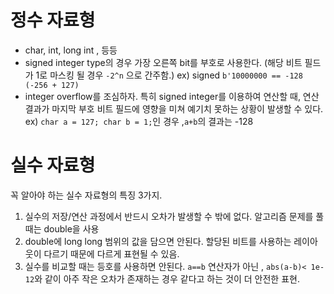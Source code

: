 # 정수 자료형
-  char, int, long int , 등등
- signed integer type의 경우 가장 오른쪽 bit를 부호로 사용한다. (해당 비트 필드가 1로 마스킹 될 경우 `-2^n` 으로 간주함.)
	ex) signed `b'10000000 == -128 (-256 + 127)` 
- integer overflow를 조심하자.
	특히 signed integer를 이용하여 연산할 때, 연산 결과가 마지막 부호 비트 필드에 영향을 미쳐 예기치 못하는 상황이 발생할 수 있다.
	ex) `char a = 127; char b = 1;`인 경우 ,`a+b`의 결과는 -128

# 실수 자료형
꼭 알아야 하는 실수 자료형의 특징 3가지.

1. 실수의 저장/연산 과정에서 반드시 오차가 발생할 수 밖에 없다.
	알고리즘 문제를 풀 때는 double을 사용
2. double에 long long 범위의 값을 담으면 안된다.
	할당된 비트를 사용하는 레이아웃이 다르기 때문에 다르게 표현될 수 있음.
3. 실수를 비교할 때는 등호를 사용하면 안된다.
	`a==b` 연산자가 아닌 , `abs(a-b)< 1e-12`와 같이 아주 작은 오차가 존재하는 경우 같다고 하는 것이 더 안전한 표현.